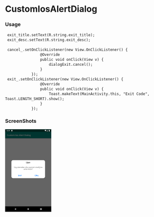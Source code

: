 # CustomIosAlertDialog

### Usage

     exit_title.setText(R.string.exit_title); 
     exit_desc.setText(R.string.exit_desc);  

     cancel_.setOnClickListener(new View.OnClickListener() {
                    @Override
                    public void onClick(View v) {
                        dialogExit.cancel();
                    }
                });
     exit_.setOnClickListener(new View.OnClickListener() {
                    @Override
                    public void onClick(View v) {
                        Toast.makeText(MainActivity.this, "Exit Code", Toast.LENGTH_SHORT).show();
                    }
                });



### ScreenShots 

<img src="https://github.com/FiratGURGUR/CustomIosAlertDialog/blob/master/app/src/main/res/drawable/image1.png" width="30%">





